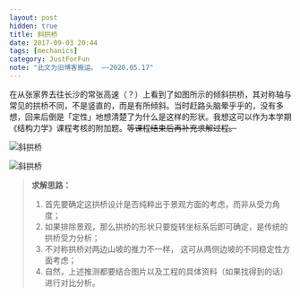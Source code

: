 ```yaml
---
layout: post
hidden: true
title: 斜拱桥
date: 2017-09-03 20:44
tags: [mechanics]
category: JustForFun
note: "此文为旧博客搬运。 ——2020.05.17"
---
```


在从张家界去往长沙的常张高速（？）上看到了如图所示的倾斜拱桥，其对称轴与常见的拱桥不同，不是竖直的，而是有所倾斜。当时赶路头脑晕乎乎的，没有多想，回来后倒是「定性」地想清楚了为什么是这样的形状。我想这可以作为本学期《结构力学》课程考核的附加题。~~等课程结束后再补充求解过程。~~

![斜拱桥]({{site.jsdelivr.url}}/assets/img/inclinedArchBridge1.jpg)

![斜拱桥]({{site.jsdelivr.url}}/assets/img/inclinedArchBridge2.jpg)

> **求解思路：**
>
> 1. 首先要确定这拱桥设计是否纯粹出于景观方面的考虑，而非从受力角度；
> 2. 如果排除景观，那么拱桥的形状只要旋转坐标系后即可确定，是传统的拱桥受力分析；
> 3. 不对称拱桥对两边山坡的推力不一样， 这可从两侧边坡的不同稳定性方面考虑；
> 4. 自然，上述推测都要结合图片以及工程的具体资料（如果找得到的话）进行对比分析。